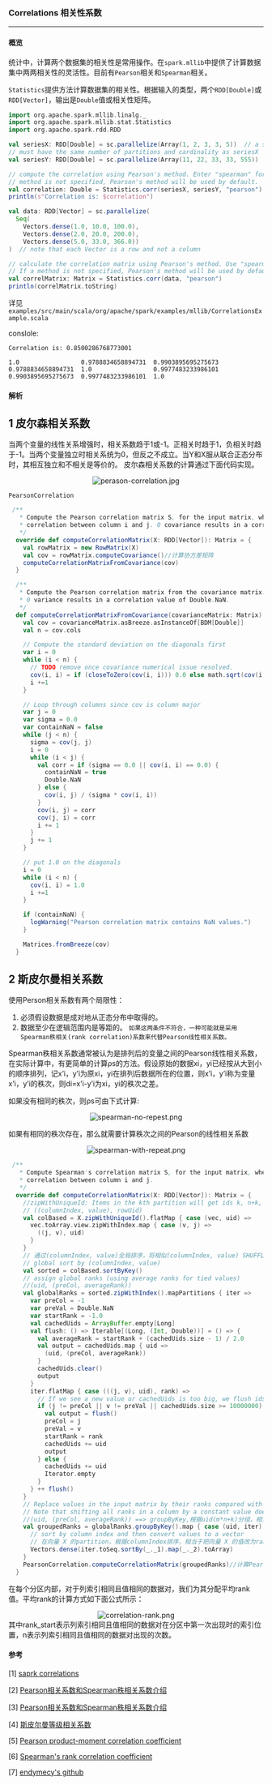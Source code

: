 ### Correlations 相关性系数
---
#### 概览
统计中，计算两个数据集的相关性是常用操作。在`spark.mllib`中提供了计算数据集中两两相关性的灵活性。目前有`Pearson`相关和`Spearman`相关。

`Statistics`提供方法计算数据集的相关性。根据输入的类型，两个`RDD[Double]`或`RDD[Vector]`，输出是`Double`值或相关性矩阵。
```scala
import org.apache.spark.mllib.linalg._
import org.apache.spark.mllib.stat.Statistics
import org.apache.spark.rdd.RDD

val seriesX: RDD[Double] = sc.parallelize(Array(1, 2, 3, 3, 5))  // a series
// must have the same number of partitions and cardinality as seriesX
val seriesY: RDD[Double] = sc.parallelize(Array(11, 22, 33, 33, 555))

// compute the correlation using Pearson's method. Enter "spearman" for Spearman's method. If a
// method is not specified, Pearson's method will be used by default.
val correlation: Double = Statistics.corr(seriesX, seriesY, "pearson")
println(s"Correlation is: $correlation")

val data: RDD[Vector] = sc.parallelize(
  Seq(
    Vectors.dense(1.0, 10.0, 100.0),
    Vectors.dense(2.0, 20.0, 200.0),
    Vectors.dense(5.0, 33.0, 366.0))
)  // note that each Vector is a row and not a column

// calculate the correlation matrix using Pearson's method. Use "spearman" for Spearman's method
// If a method is not specified, Pearson's method will be used by default.
val correlMatrix: Matrix = Statistics.corr(data, "pearson")
println(correlMatrix.toString)
```
详见`examples/src/main/scala/org/apache/spark/examples/mllib/CorrelationsExample.scala`

conslole:
```
Correlation is: 0.8500286768773001

1.0                 0.9788834658894731  0.9903895695275673  
0.9788834658894731  1.0                 0.9977483233986101  
0.9903895695275673  0.9977483233986101  1.0
```

#### 解析
1 皮尔森相关系数
---
当两个变量的线性关系增强时，相关系数趋于1或-1。正相关时趋于1，负相关时趋于-1。当两个变量独立时相关系统为0，但反之不成立。当Y和X服从联合正态分布时，其相互独立和不相关是等价的。 皮尔森相关系数的计算通过下面代码实现。
<div  align="center"><img src="imgs/perason-correlation.jpg" alt="perason-correlation.jpg" align="center" /></div>

`PearsonCorrelation`
```scala
 /**
   * Compute the Pearson correlation matrix S, for the input matrix, where S(i, j) is the
   * correlation between column i and j. 0 covariance results in a correlation value of Double.NaN.
   */
  override def computeCorrelationMatrix(X: RDD[Vector]): Matrix = {
    val rowMatrix = new RowMatrix(X)
    val cov = rowMatrix.computeCovariance()//计算协方差矩阵
    computeCorrelationMatrixFromCovariance(cov)
  }

  /**
   * Compute the Pearson correlation matrix from the covariance matrix.
   * 0 variance results in a correlation value of Double.NaN.
   */
  def computeCorrelationMatrixFromCovariance(covarianceMatrix: Matrix): Matrix = {
    val cov = covarianceMatrix.asBreeze.asInstanceOf[BDM[Double]]
    val n = cov.cols

    // Compute the standard deviation on the diagonals first
    var i = 0
    while (i < n) {
      // TODO remove once covariance numerical issue resolved.
      cov(i, i) = if (closeToZero(cov(i, i))) 0.0 else math.sqrt(cov(i, i))
      i +=1
    }

    // Loop through columns since cov is column major
    var j = 0
    var sigma = 0.0
    var containNaN = false
    while (j < n) {
      sigma = cov(j, j)
      i = 0
      while (i < j) {
        val corr = if (sigma == 0.0 || cov(i, i) == 0.0) {
          containNaN = true
          Double.NaN
        } else {
          cov(i, j) / (sigma * cov(i, i))
        }
        cov(i, j) = corr
        cov(j, i) = corr
        i += 1
      }
      j += 1
    }

    // put 1.0 on the diagonals
    i = 0
    while (i < n) {
      cov(i, i) = 1.0
      i +=1
    }

    if (containNaN) {
      logWarning("Pearson correlation matrix contains NaN values.")
    }

    Matrices.fromBreeze(cov)
  }
```
2 斯皮尔曼相关系数
---
使用Person相关系数有两个局限性：
1. 必须假设数据是成对地从正态分布中取得的。
2. 数据至少在逻辑范围内是等距的。
`如果这两条件不符合，一种可能就是采用Spearman秩相关(rank correlation)系数来代替Pearson线性相关系数。`

Spearman秩相关系数通常被认为是排列后的变量之间的Pearson线性相关系数，在实际计算中，有更简单的计算ρs的方法。假设原始的数据xi，yi已经按从大到小的顺序排列，记x’i，y’i为原xi，yi在排列后数据所在的位置，则x’i，y’i称为变量x’i，y’i的秩次，则di=x’i-y’i为xi，yi的秩次之差。

如果没有相同的秩次，则ρs可由下式计算:
<div  align="center"><img src="imgs/spearman-no-repest.png" alt="spearman-no-repest.png" align="center" /></div>

如果有相同的秩次存在，那么就需要计算秩次之间的Pearson的线性相关系数
<div  align="center"><img src="imgs/spearman-with-repeat.png" alt="spearman-with-repeat.png" align="center" /></div>

```scala
 /**
   * Compute Spearman's correlation matrix S, for the input matrix, where S(i, j) is the
   * correlation between column i and j.
   */
  override def computeCorrelationMatrix(X: RDD[Vector]): Matrix = {
    //zipWithUniqueId: Items in the kth partition will get ids k, n+k, 2*n+k, ..., where n is the number of partitions
    // ((columnIndex, value), rowUid)
    val colBased = X.zipWithUniqueId().flatMap { case (vec, uid) =>
      vec.toArray.view.zipWithIndex.map { case (v, j) =>
        ((j, v), uid)
      }
    }
    // 通过(columnIndex, value)全局排序，将相似(columnIndex, value) SHUFFLE 进同一个partition，以方便进一步mapPartitions
    // global sort by (columnIndex, value)
    val sorted = colBased.sortByKey()
    // assign global ranks (using average ranks for tied values)
    //(uid, (preCol, averageRank))
    val globalRanks = sorted.zipWithIndex().mapPartitions { iter =>
      var preCol = -1
      var preVal = Double.NaN
      var startRank = -1.0
      val cachedUids = ArrayBuffer.empty[Long]
      val flush: () => Iterable[(Long, (Int, Double))] = () => {
        val averageRank = startRank + (cachedUids.size - 1) / 2.0
        val output = cachedUids.map { uid =>
          (uid, (preCol, averageRank))
        }
        cachedUids.clear()
        output
      }
      iter.flatMap { case (((j, v), uid), rank) =>
        // If we see a new value or cachedUids is too big, we flush ids with their average rank.
        if (j != preCol || v != preVal || cachedUids.size >= 10000000) {
          val output = flush()
          preCol = j
          preVal = v
          startRank = rank
          cachedUids += uid
          output
        } else {
          cachedUids += uid
          Iterator.empty
        }
      } ++ flush()
    }
    // Replace values in the input matrix by their ranks compared with values in the same column.
    // Note that shifting all ranks in a column by a constant value doesn't affect result.
    //(uid, (preCol, averageRank)) ==> groupByKey,根据uid(m*n+k)分组，相当于"恢复"到colBased.sortByKey()之前、向量 X 的partition，
    val groupedRanks = globalRanks.groupByKey().map { case (uid, iter) =>
      // sort by column index and then convert values to a vector
      // 在向量 X 的partition，根据columnIndex排序，相当于把向量 X 的值改为rank值 
      Vectors.dense(iter.toSeq.sortBy(_._1).map(_._2).toArray)
    }
    PearsonCorrelation.computeCorrelationMatrix(groupedRanks)//计算Pearson相关性
  }
```
在每个分区内部，对于列索引相同且值相同的数据对，我们为其分配平均rank值。平均rank的计算方式如下面公式所示：
<div  align="center"><img src="imgs/correlation-rank.png" alt="correlation-rank.png" align="center" /></div>
其中rank_start表示列索引相同且值相同的数据对在分区中第一次出现时的索引位置，n表示列索引相同且值相同的数据对出现的次数。

#### 参考
[1] [saprk correlations](http://spark.apache.org/docs/latest/mllib-statistics.html#correlations)

[2] [Pearson相关系数和Spearman秩相关系数介绍](http://wyb.biocuckoo.org/wordpress/?p=363)

[3] [Pearson相关系数和Spearman秩相关系数介绍](http://wyb.biocuckoo.org/wordpress/wp-content/uploads/2015/09/Pearson%E7%9B%B8%E5%85%B3%E7%B3%BB%E6%95%B0%E5%92%8CSpearman%E7%A7%A9%E7%9B%B8%E5%85%B3%E7%B3%BB%E6%95%B0%E4%BB%8B%E7%BB%8D.doc)

[4] [斯皮尔曼等级相关系数](https://zh.wikipedia.org/wiki/%E6%96%AF%E7%9A%AE%E5%B0%94%E6%9B%BC%E7%AD%89%E7%BA%A7%E7%9B%B8%E5%85%B3%E7%B3%BB%E6%95%B0)

[5] [Pearson product-moment correlation coefficient](https://en.wikipedia.org/wiki/Pearson_product-moment_correlation_coefficient)

[6] [Spearman's rank correlation coefficient](https://en.wikipedia.org/wiki/Spearman%27s_rank_correlation_coefficient)

[7] [endymecy's github](https://github.com/endymecy/spark-ml-source-analysis/blob/master/%E5%9F%BA%E6%9C%AC%E7%BB%9F%E8%AE%A1/correlations.md)
